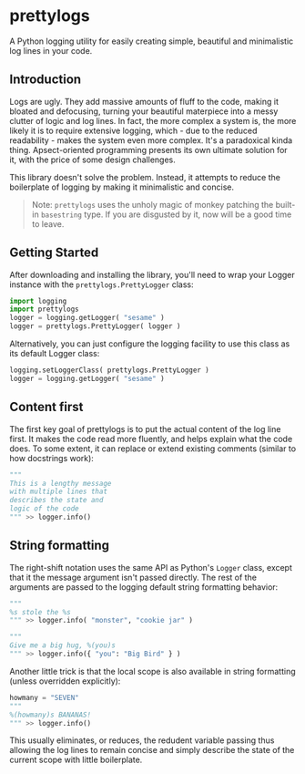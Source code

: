prettylogs
==========
A Python logging utility for easily creating simple, beautiful and minimalistic log lines in your code.

Introduction
------------
Logs are ugly. They add massive amounts of fluff to the code, making it bloated and defocusing, turning your beautiful materpiece into a messy clutter of logic and log lines. In fact, the more complex a system is, the more likely it is to require extensive logging, which - due to the reduced readability - makes the system even more complex. It's a paradoxical kinda thing. Apsect-oriented programming presents its own ultimate solution for it, with the price of some design challenges.

This library doesn't solve the problem. Instead, it attempts to reduce the boilerplate of logging by making it minimalistic and concise.

> Note: `prettylogs` uses the unholy magic of monkey patching the built-in `basestring` type. If you are disgusted by it, now will be a good time to leave.

Getting Started
---------------
After downloading and installing the library, you'll need to wrap your Logger instance with the `prettylogs.PrettyLogger` class:
```python
import logging
import prettylogs
logger = logging.getLogger( "sesame" )
logger = prettylogs.PrettyLogger( logger )
```

Alternatively, you can just configure the logging facility to use this class as its default Logger class:
```python
logging.setLoggerClass( prettylogs.PrettyLogger )
logger = logging.getLogger( "sesame" )
```

Content first
-------------
The first key goal of prettylogs is to put the actual content of the log line first. It makes the code read more fluently, and helps explain what the code does. To some extent, it can replace or extend existing comments (similar to how docstrings work):

```python
"""
This is a lengthy message
with multiple lines that
describes the state and 
logic of the code
""" >> logger.info()
```

String formatting
-----------------
The right-shift notation uses the same API as Python's `Logger` class, except that it the message argument isn't passed directly. The rest of the arguments are passed to the logging default string formatting behavior:

```python
"""
%s stole the %s
""" >> logger.info( "monster", "cookie jar" )

"""
Give me a big hug, %(you)s
""" >> logger.info({ "you": "Big Bird" } )
```

Another little trick is that the local scope is also available in string formatting (unless overridden explicitly):

```python
howmany = "SEVEN"
"""
%(howmany)s BANANAS!
""" >> logger.info()
```

This usually eliminates, or reduces, the redudent variable passing thus allowing the log lines to remain concise and simply describe the state of the current scope with little boilerplate.
